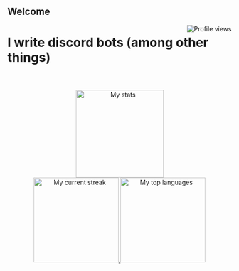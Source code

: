 ## Welcome
<p>

  </a>
  <a target="_blank" href="https://github.com/AcrylicMarlin">
    <img align="right" src="https://komarev.com/ghpvc/?username=AcrylicMarlin&color=282828&label=Profile+visits&style=flat-square" alt="Profile views">
  </a>
</p>

# I write discord bots (among other things)


#
<br>
<div align="center">
    <a target="_blank" href="https://github.com/AcrylicMarlin">
        <img height="197em" src="https://github-readme-stats.vercel.app/api?username=AcrylicMarlin&show_icons=true&include_all_commits=true&count_private=true&title_color=eceff4&text_color=eceff4&bg_color=2e3440" alt="My stats"><br>
        <img height="191em" src="http://github-readme-streak-stats.herokuapp.com/?user=AcrylicMarlin&theme=react" alt="My current streak">
        <img height="191em" src="https://github-readme-stats.vercel.app/api/top-langs/?username=AcrylicMarlin&layout=compact&theme=react&hide=css,html&langs_count=8" alt="My top languages">
        <!-- <img height="200em" src="https://github-profile-summary-cards.vercel.app/api/cards/productive-time?username=AcrylicMarlin&theme=nord_dark" alt="My languages stats"> -->
    </a>
</div>
